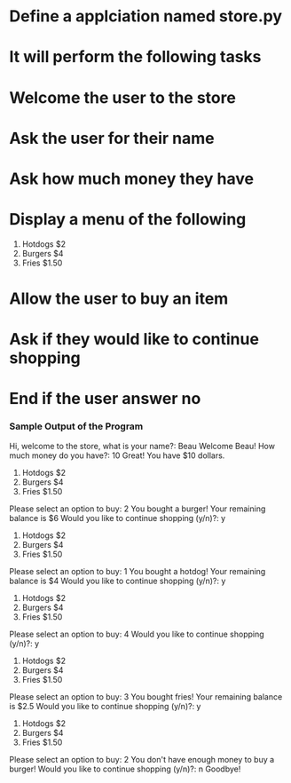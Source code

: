 # Define a applciation named store.py


# It will perform the following tasks

# Welcome the user to the store
# Ask the user for their name
# Ask how much money they have

# Display a menu of the following

1. Hotdogs $2
2. Burgers $4
3. Fries $1.50

# Allow the user to buy an item

# Ask if they would like to continue shopping

# End if the user answer no

### Sample Output of the Program
Hi, welcome to the store, what is your name?: Beau
Welcome Beau! How much money do you have?: 10
Great! You have $10 dollars.


1. Hotdogs $2
2. Burgers $4
3. Fries $1.50

Please select an option to buy: 2
You bought a burger!
Your remaining balance is $6
Would you like to continue shopping (y/n)?: y


1. Hotdogs $2
2. Burgers $4
3. Fries $1.50

Please select an option to buy: 1
You bought a hotdog!
Your remaining balance is $4
Would you like to continue shopping (y/n)?: y


1. Hotdogs $2
2. Burgers $4
3. Fries $1.50

Please select an option to buy: 4
Would you like to continue shopping (y/n)?: y


1. Hotdogs $2
2. Burgers $4
3. Fries $1.50

Please select an option to buy: 3
You bought fries!
Your remaining balance is $2.5
Would you like to continue shopping (y/n)?: y


1. Hotdogs $2
2. Burgers $4
3. Fries $1.50

Please select an option to buy: 2
You don't have enough money to buy a burger!
Would you like to continue shopping (y/n)?: n
Goodbye!